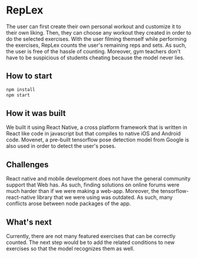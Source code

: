 # RepLex
The user can first create their own personal workout and customize it to their own liking. Then, they can choose any workout they created in order to do the selected exercises. With the user filming themself while performing the exercises, RepLex counts the user's remaining reps and sets. As such, the user is free of the hassle of counting. Moreover, gym teachers don't have to be suspicious of students cheating because the model never lies.

## How to start

```bash
npm install
npm start
```
## How it was built
We built it using React Native, a cross platform framework that is written in React like code in javascript but that compiles to native iOS and Android code. Movenet, a pre-built tensorflow pose detection model from Google is also used in order to detect the user's poses.

## Challenges
React native and mobile development does not have the general community support that Web has. As such, finding solutions on online forums were much harder than if we were making a web-app. Moreover, the tensorflow-react-native library that we were using was outdated. As such, many conflicts arose between node packages of the app.

## What's next
Currently, there are not many featured exercises that can be correctly counted. The next step would be to add the related conditions to new exercises so that the model recognizes them as well.
